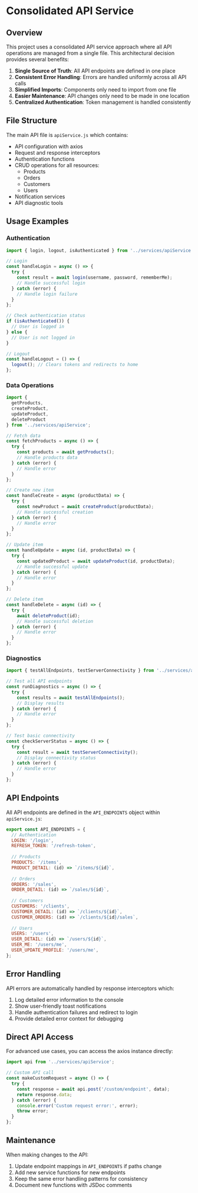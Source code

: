 # Consolidated API Service

## Overview

This project uses a consolidated API service approach where all API operations are managed from a single file. This architectural decision provides several benefits:

1. **Single Source of Truth**: All API endpoints are defined in one place
2. **Consistent Error Handling**: Errors are handled uniformly across all API calls
3. **Simplified Imports**: Components only need to import from one file
4. **Easier Maintenance**: API changes only need to be made in one location
5. **Centralized Authentication**: Token management is handled consistently

## File Structure

The main API file is `apiService.js` which contains:

- API configuration with axios
- Request and response interceptors
- Authentication functions
- CRUD operations for all resources:
  - Products
  - Orders
  - Customers
  - Users
- Notification services
- API diagnostic tools

## Usage Examples

### Authentication

```js
import { login, logout, isAuthenticated } from '../services/apiService';

// Login
const handleLogin = async () => {
  try {
    const result = await login(username, password, rememberMe);
    // Handle successful login
  } catch (error) {
    // Handle login failure
  }
};

// Check authentication status
if (isAuthenticated()) {
  // User is logged in
} else {
  // User is not logged in
}

// Logout
const handleLogout = () => {
  logout(); // Clears tokens and redirects to home
};
```

### Data Operations

```js
import { 
  getProducts, 
  createProduct, 
  updateProduct,
  deleteProduct 
} from '../services/apiService';

// Fetch data
const fetchProducts = async () => {
  try {
    const products = await getProducts();
    // Handle products data
  } catch (error) {
    // Handle error
  }
};

// Create new item
const handleCreate = async (productData) => {
  try {
    const newProduct = await createProduct(productData);
    // Handle successful creation
  } catch (error) {
    // Handle error
  }
};

// Update item
const handleUpdate = async (id, productData) => {
  try {
    const updatedProduct = await updateProduct(id, productData);
    // Handle successful update
  } catch (error) {
    // Handle error
  }
};

// Delete item
const handleDelete = async (id) => {
  try {
    await deleteProduct(id);
    // Handle successful deletion
  } catch (error) {
    // Handle error
  }
};
```

### Diagnostics

```js
import { testAllEndpoints, testServerConnectivity } from '../services/apiService';

// Test all API endpoints
const runDiagnostics = async () => {
  try {
    const results = await testAllEndpoints();
    // Display results
  } catch (error) {
    // Handle error
  }
};

// Test basic connectivity
const checkServerStatus = async () => {
  try {
    const result = await testServerConnectivity();
    // Display connectivity status
  } catch (error) {
    // Handle error
  }
};
```

## API Endpoints

All API endpoints are defined in the `API_ENDPOINTS` object within `apiService.js`:

```js
export const API_ENDPOINTS = {
  // Authentication
  LOGIN: '/login',
  REFRESH_TOKEN: '/refresh-token',
  
  // Products
  PRODUCTS: '/items',
  PRODUCT_DETAIL: (id) => `/items/${id}`,
  
  // Orders
  ORDERS: '/sales',
  ORDER_DETAIL: (id) => `/sales/${id}`,
  
  // Customers
  CUSTOMERS: '/clients',
  CUSTOMER_DETAIL: (id) => `/clients/${id}`,
  CUSTOMER_ORDERS: (id) => `/clients/${id}/sales`,
  
  // Users
  USERS: '/users',
  USER_DETAIL: (id) => `/users/${id}`,
  USER_ME: '/users/me',
  USER_UPDATE_PROFILE: '/users/me',
};
```

## Error Handling

API errors are automatically handled by response interceptors which:

1. Log detailed error information to the console
2. Show user-friendly toast notifications
3. Handle authentication failures and redirect to login
4. Provide detailed error context for debugging

## Direct API Access

For advanced use cases, you can access the axios instance directly:

```js
import api from '../services/apiService';

// Custom API call
const makeCustomRequest = async () => {
  try {
    const response = await api.post('/custom/endpoint', data);
    return response.data;
  } catch (error) {
    console.error('Custom request error:', error);
    throw error;
  }
};
```

## Maintenance

When making changes to the API:

1. Update endpoint mappings in `API_ENDPOINTS` if paths change
2. Add new service functions for new endpoints
3. Keep the same error handling patterns for consistency
4. Document new functions with JSDoc comments 